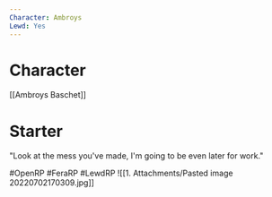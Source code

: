 ```yaml
---
Character: Ambroys 
Lewd: Yes
---
```

# Character
[[Ambroys Baschet]]

# Starter
"Look at the mess you've made, I'm going to be even later for work." 
  

#OpenRP #FeraRP #LewdRP 
![[1. Attachments/Pasted image 20220702170309.jpg]]